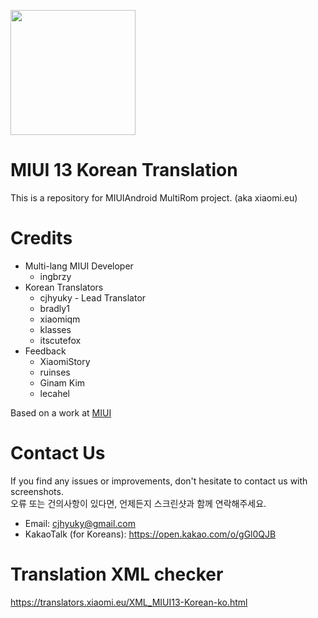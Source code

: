 [<img src="https://i.postimg.cc/tgjSdpHG/v13-head-image.webp" height="200">](https://home.miui.com/)

# MIUI 13 Korean Translation
This is a repository for MIUIAndroid MultiRom project. (aka xiaomi.eu)

# Credits
* Multi-lang MIUI Developer
  - ingbrzy
* Korean Translators
  - cjhyuky - Lead Translator
  - bradly1
  - xiaomiqm
  - klasses
  - itscutefox
* Feedback
  - XiaomiStory
  - ruinses
  - Ginam Kim
  - lecahel

Based on a work at [MIUI](https://home.miui.com/)

# Contact Us
If you find any issues or improvements, don't hesitate to contact us with screenshots.   
오류 또는 건의사항이 있다면, 언제든지 스크린샷과 함께 연락해주세요.

* Email: cjhyuky@gmail.com
* KakaoTalk (for Koreans): https://open.kakao.com/o/gGl0QJB

# Translation XML checker
https://translators.xiaomi.eu/XML_MIUI13-Korean-ko.html
